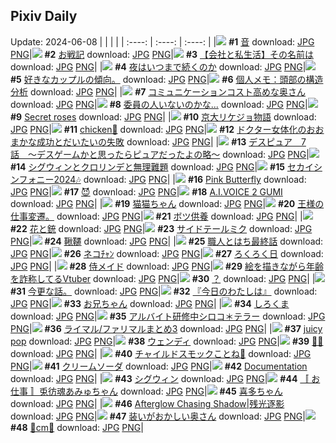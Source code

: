 ## Pixiv Daily
Update: 2024-06-08
|      |      |      |
| :----: | :----: | :----: |
|![](https://pixiv.microyu.workers.dev/c/240x480/img-master/img/2024/06/06/00/00/21/119378275_p0_master1200.jpg) **#1** [音](https://www.pixiv.net/artworks/119378275) download: [JPG](https://pixiv.microyu.workers.dev/img-original/img/2024/06/06/00/00/21/119378275_p0.jpg) [PNG](https://pixiv.microyu.workers.dev/img-original/img/2024/06/06/00/00/21/119378275_p0.png)|![](https://pixiv.microyu.workers.dev/c/240x480/img-master/img/2024/06/06/00/02/29/119378563_p0_master1200.jpg) **#2** [お戦記](https://www.pixiv.net/artworks/119378563) download: [JPG](https://pixiv.microyu.workers.dev/img-original/img/2024/06/06/00/02/29/119378563_p0.jpg) [PNG](https://pixiv.microyu.workers.dev/img-original/img/2024/06/06/00/02/29/119378563_p0.png)|![](https://pixiv.microyu.workers.dev/c/240x480/img-master/img/2024/06/07/12/00/14/119416790_p0_master1200.jpg) **#3** [【会社と私生活】その名前は](https://www.pixiv.net/artworks/119416790) download: [JPG](https://pixiv.microyu.workers.dev/img-original/img/2024/06/07/12/00/14/119416790_p0.jpg) [PNG](https://pixiv.microyu.workers.dev/img-original/img/2024/06/07/12/00/14/119416790_p0.png)|
|![](https://pixiv.microyu.workers.dev/c/240x480/img-master/img/2024/06/07/07/30/03/119413484_p0_master1200.jpg) **#4** [夜はいつまで続くのか](https://www.pixiv.net/artworks/119413484) download: [JPG](https://pixiv.microyu.workers.dev/img-original/img/2024/06/07/07/30/03/119413484_p0.jpg) [PNG](https://pixiv.microyu.workers.dev/img-original/img/2024/06/07/07/30/03/119413484_p0.png)|![](https://pixiv.microyu.workers.dev/c/240x480/img-master/img/2024/06/06/20/53/02/119381175_p0_master1200.jpg) **#5** [好きなカップルの傾向。](https://www.pixiv.net/artworks/119381175) download: [JPG](https://pixiv.microyu.workers.dev/img-original/img/2024/06/06/20/53/02/119381175_p0.jpg) [PNG](https://pixiv.microyu.workers.dev/img-original/img/2024/06/06/20/53/02/119381175_p0.png)|![](https://pixiv.microyu.workers.dev/c/240x480/img-master/img/2024/06/06/06/00/13/119384388_p0_master1200.jpg) **#6** [個人メモ：頭部の構造分析](https://www.pixiv.net/artworks/119384388) download: [JPG](https://pixiv.microyu.workers.dev/img-original/img/2024/06/06/06/00/13/119384388_p0.jpg) [PNG](https://pixiv.microyu.workers.dev/img-original/img/2024/06/06/06/00/13/119384388_p0.png)|
|![](https://pixiv.microyu.workers.dev/c/240x480/img-master/img/2024/06/06/00/15/38/119378811_p0_master1200.jpg) **#7** [コミュニケーションコスト高めな奥さん](https://www.pixiv.net/artworks/119378811) download: [JPG](https://pixiv.microyu.workers.dev/img-original/img/2024/06/06/00/15/38/119378811_p0.jpg) [PNG](https://pixiv.microyu.workers.dev/img-original/img/2024/06/06/00/15/38/119378811_p0.png)|![](https://pixiv.microyu.workers.dev/c/240x480/img-master/img/2024/06/06/18/00/10/119394868_p0_master1200.jpg) **#8** [委員の人いないのかな...](https://www.pixiv.net/artworks/119394868) download: [JPG](https://pixiv.microyu.workers.dev/img-original/img/2024/06/06/18/00/10/119394868_p0.jpg) [PNG](https://pixiv.microyu.workers.dev/img-original/img/2024/06/06/18/00/10/119394868_p0.png)|![](https://pixiv.microyu.workers.dev/c/240x480/img-master/img/2024/06/07/00/00/26/119406348_p0_master1200.jpg) **#9** [Secret roses](https://www.pixiv.net/artworks/119406348) download: [JPG](https://pixiv.microyu.workers.dev/img-original/img/2024/06/07/00/00/26/119406348_p0.jpg) [PNG](https://pixiv.microyu.workers.dev/img-original/img/2024/06/07/00/00/26/119406348_p0.png)|
|![](https://pixiv.microyu.workers.dev/c/240x480/img-master/img/2024/06/07/18/57/05/119424233_p0_master1200.jpg) **#10** [京大リケジョ物語](https://www.pixiv.net/artworks/119424233) download: [JPG](https://pixiv.microyu.workers.dev/img-original/img/2024/06/07/18/57/05/119424233_p0.jpg) [PNG](https://pixiv.microyu.workers.dev/img-original/img/2024/06/07/18/57/05/119424233_p0.png)|![](https://pixiv.microyu.workers.dev/c/240x480/img-master/img/2024/06/06/00/00/25/119378296_p0_master1200.jpg) **#11** [chicken🍗](https://www.pixiv.net/artworks/119378296) download: [JPG](https://pixiv.microyu.workers.dev/img-original/img/2024/06/06/00/00/25/119378296_p0.jpg) [PNG](https://pixiv.microyu.workers.dev/img-original/img/2024/06/06/00/00/25/119378296_p0.png)|![](https://pixiv.microyu.workers.dev/c/240x480/img-master/img/2024/06/06/07/21/06/119385383_p0_master1200.jpg) **#12** [ドクター女体化のおおまかな成功とだいたいの失敗](https://www.pixiv.net/artworks/119385383) download: [JPG](https://pixiv.microyu.workers.dev/img-original/img/2024/06/06/07/21/06/119385383_p0.jpg) [PNG](https://pixiv.microyu.workers.dev/img-original/img/2024/06/06/07/21/06/119385383_p0.png)|
|![](https://pixiv.microyu.workers.dev/c/240x480/img-master/img/2024/06/06/16/47/01/119393519_p0_master1200.jpg) **#13** [デスピュア　7話　〜デスゲームかと思ったらピュアだったよの略〜](https://www.pixiv.net/artworks/119393519) download: [JPG](https://pixiv.microyu.workers.dev/img-original/img/2024/06/06/16/47/01/119393519_p0.jpg) [PNG](https://pixiv.microyu.workers.dev/img-original/img/2024/06/06/16/47/01/119393519_p0.png)|![](https://pixiv.microyu.workers.dev/c/240x480/img-master/img/2024/06/07/00/00/22/119406332_p0_master1200.jpg) **#14** [シグウィンとクロリンデと無理難題](https://www.pixiv.net/artworks/119406332) download: [JPG](https://pixiv.microyu.workers.dev/img-original/img/2024/06/07/00/00/22/119406332_p0.jpg) [PNG](https://pixiv.microyu.workers.dev/img-original/img/2024/06/07/00/00/22/119406332_p0.png)|![](https://pixiv.microyu.workers.dev/c/240x480/img-master/img/2024/06/07/22/29/36/119431136_p0_master1200.jpg) **#15** [セカイシンフォニー2024🎶](https://www.pixiv.net/artworks/119431136) download: [JPG](https://pixiv.microyu.workers.dev/img-original/img/2024/06/07/22/29/36/119431136_p0.jpg) [PNG](https://pixiv.microyu.workers.dev/img-original/img/2024/06/07/22/29/36/119431136_p0.png)|
|![](https://pixiv.microyu.workers.dev/c/240x480/img-master/img/2024/06/06/00/00/29/119378315_p0_master1200.jpg) **#16** [Pink Butterfly](https://www.pixiv.net/artworks/119378315) download: [JPG](https://pixiv.microyu.workers.dev/img-original/img/2024/06/06/00/00/29/119378315_p0.jpg) [PNG](https://pixiv.microyu.workers.dev/img-original/img/2024/06/06/00/00/29/119378315_p0.png)|![](https://pixiv.microyu.workers.dev/c/240x480/img-master/img/2024/06/06/08/30/24/119386228_p0_master1200.jpg) **#17** [😈](https://www.pixiv.net/artworks/119386228) download: [JPG](https://pixiv.microyu.workers.dev/img-original/img/2024/06/06/08/30/24/119386228_p0.jpg) [PNG](https://pixiv.microyu.workers.dev/img-original/img/2024/06/06/08/30/24/119386228_p0.png)|![](https://pixiv.microyu.workers.dev/c/240x480/img-master/img/2024/06/07/19/53/57/119425897_p0_master1200.jpg) **#18** [A.I.VOICE 2 GUMI](https://www.pixiv.net/artworks/119425897) download: [JPG](https://pixiv.microyu.workers.dev/img-original/img/2024/06/07/19/53/57/119425897_p0.jpg) [PNG](https://pixiv.microyu.workers.dev/img-original/img/2024/06/07/19/53/57/119425897_p0.png)|
|![](https://pixiv.microyu.workers.dev/c/240x480/img-master/img/2024/06/06/00/10/53/119378985_p0_master1200.jpg) **#19** [猫猫ちゃん](https://www.pixiv.net/artworks/119378985) download: [JPG](https://pixiv.microyu.workers.dev/img-original/img/2024/06/06/00/10/53/119378985_p0.jpg) [PNG](https://pixiv.microyu.workers.dev/img-original/img/2024/06/06/00/10/53/119378985_p0.png)|![](https://pixiv.microyu.workers.dev/c/240x480/img-master/img/2024/06/06/17/24/08/119394204_p0_master1200.jpg) **#20** [王様の仕事変遷。](https://www.pixiv.net/artworks/119394204) download: [JPG](https://pixiv.microyu.workers.dev/img-original/img/2024/06/06/17/24/08/119394204_p0.jpg) [PNG](https://pixiv.microyu.workers.dev/img-original/img/2024/06/06/17/24/08/119394204_p0.png)|![](https://pixiv.microyu.workers.dev/c/240x480/img-master/img/2024/06/07/14/03/26/119418782_p0_master1200.jpg) **#21** [ボツ供養](https://www.pixiv.net/artworks/119418782) download: [JPG](https://pixiv.microyu.workers.dev/img-original/img/2024/06/07/14/03/26/119418782_p0.jpg) [PNG](https://pixiv.microyu.workers.dev/img-original/img/2024/06/07/14/03/26/119418782_p0.png)|
|![](https://pixiv.microyu.workers.dev/c/240x480/img-master/img/2024/06/06/00/00/21/119378277_p0_master1200.jpg) **#22** [花と銃](https://www.pixiv.net/artworks/119378277) download: [JPG](https://pixiv.microyu.workers.dev/img-original/img/2024/06/06/00/00/21/119378277_p0.jpg) [PNG](https://pixiv.microyu.workers.dev/img-original/img/2024/06/06/00/00/21/119378277_p0.png)|![](https://pixiv.microyu.workers.dev/c/240x480/img-master/img/2024/06/06/07/20/39/119385376_p0_master1200.jpg) **#23** [サイドテールミク](https://www.pixiv.net/artworks/119385376) download: [JPG](https://pixiv.microyu.workers.dev/img-original/img/2024/06/06/07/20/39/119385376_p0.jpg) [PNG](https://pixiv.microyu.workers.dev/img-original/img/2024/06/06/07/20/39/119385376_p0.png)|![](https://pixiv.microyu.workers.dev/c/240x480/img-master/img/2024/06/07/07/06/20/119413209_p0_master1200.jpg) **#24** [鞦韆](https://www.pixiv.net/artworks/119413209) download: [JPG](https://pixiv.microyu.workers.dev/img-original/img/2024/06/07/07/06/20/119413209_p0.jpg) [PNG](https://pixiv.microyu.workers.dev/img-original/img/2024/06/07/07/06/20/119413209_p0.png)|
|![](https://pixiv.microyu.workers.dev/c/240x480/img-master/img/2024/06/07/12/25/38/119417261_p0_master1200.jpg) **#25** [職人とはち最終話](https://www.pixiv.net/artworks/119417261) download: [JPG](https://pixiv.microyu.workers.dev/img-original/img/2024/06/07/12/25/38/119417261_p0.jpg) [PNG](https://pixiv.microyu.workers.dev/img-original/img/2024/06/07/12/25/38/119417261_p0.png)|![](https://pixiv.microyu.workers.dev/c/240x480/img-master/img/2024/06/06/18/00/05/119394848_p0_master1200.jpg) **#26** [ネコﾁｬﾝ](https://www.pixiv.net/artworks/119394848) download: [JPG](https://pixiv.microyu.workers.dev/img-original/img/2024/06/06/18/00/05/119394848_p0.jpg) [PNG](https://pixiv.microyu.workers.dev/img-original/img/2024/06/06/18/00/05/119394848_p0.png)|![](https://pixiv.microyu.workers.dev/c/240x480/img-master/img/2024/06/06/01/50/29/119381496_p0_master1200.jpg) **#27** [ろくろく日](https://www.pixiv.net/artworks/119381496) download: [JPG](https://pixiv.microyu.workers.dev/img-original/img/2024/06/06/01/50/29/119381496_p0.jpg) [PNG](https://pixiv.microyu.workers.dev/img-original/img/2024/06/06/01/50/29/119381496_p0.png)|
|![](https://pixiv.microyu.workers.dev/c/240x480/img-master/img/2024/06/06/03/33/06/119382959_p0_master1200.jpg) **#28** [侍メイド](https://www.pixiv.net/artworks/119382959) download: [JPG](https://pixiv.microyu.workers.dev/img-original/img/2024/06/06/03/33/06/119382959_p0.jpg) [PNG](https://pixiv.microyu.workers.dev/img-original/img/2024/06/06/03/33/06/119382959_p0.png)|![](https://pixiv.microyu.workers.dev/c/240x480/img-master/img/2024/06/06/21/07/01/119400197_p0_master1200.jpg) **#29** [絵を描きながら年齢を詐称してるVtuber](https://www.pixiv.net/artworks/119400197) download: [JPG](https://pixiv.microyu.workers.dev/img-original/img/2024/06/06/21/07/01/119400197_p0.jpg) [PNG](https://pixiv.microyu.workers.dev/img-original/img/2024/06/06/21/07/01/119400197_p0.png)|![](https://pixiv.microyu.workers.dev/c/240x480/img-master/img/2024/06/07/01/24/53/119409009_p0_master1200.jpg) **#30** [？](https://www.pixiv.net/artworks/119409009) download: [JPG](https://pixiv.microyu.workers.dev/img-original/img/2024/06/07/01/24/53/119409009_p0.jpg) [PNG](https://pixiv.microyu.workers.dev/img-original/img/2024/06/07/01/24/53/119409009_p0.png)|
|![](https://pixiv.microyu.workers.dev/c/240x480/img-master/img/2024/06/07/10/30/33/119415518_p0_master1200.jpg) **#31** [今更な話。](https://www.pixiv.net/artworks/119415518) download: [JPG](https://pixiv.microyu.workers.dev/img-original/img/2024/06/07/10/30/33/119415518_p0.jpg) [PNG](https://pixiv.microyu.workers.dev/img-original/img/2024/06/07/10/30/33/119415518_p0.png)|![](https://pixiv.microyu.workers.dev/c/240x480/img-master/img/2024/06/07/00/02/30/119406597_p0_master1200.jpg) **#32** [『今日のわたしは』](https://www.pixiv.net/artworks/119406597) download: [JPG](https://pixiv.microyu.workers.dev/img-original/img/2024/06/07/00/02/30/119406597_p0.jpg) [PNG](https://pixiv.microyu.workers.dev/img-original/img/2024/06/07/00/02/30/119406597_p0.png)|![](https://pixiv.microyu.workers.dev/c/240x480/img-master/img/2024/06/06/10/36/28/119387801_p0_master1200.jpg) **#33** [お兄ちゃん](https://www.pixiv.net/artworks/119387801) download: [JPG](https://pixiv.microyu.workers.dev/img-original/img/2024/06/06/10/36/28/119387801_p0.jpg) [PNG](https://pixiv.microyu.workers.dev/img-original/img/2024/06/06/10/36/28/119387801_p0.png)|
|![](https://pixiv.microyu.workers.dev/c/240x480/img-master/img/2024/06/07/20/30/03/119427063_p0_master1200.jpg) **#34** [しろくま](https://www.pixiv.net/artworks/119427063) download: [JPG](https://pixiv.microyu.workers.dev/img-original/img/2024/06/07/20/30/03/119427063_p0.jpg) [PNG](https://pixiv.microyu.workers.dev/img-original/img/2024/06/07/20/30/03/119427063_p0.png)|![](https://pixiv.microyu.workers.dev/c/240x480/img-master/img/2024/06/06/00/05/05/119378738_p0_master1200.jpg) **#35** [アルバイト研修中シロコ＊テラー](https://www.pixiv.net/artworks/119378738) download: [JPG](https://pixiv.microyu.workers.dev/img-original/img/2024/06/06/00/05/05/119378738_p0.jpg) [PNG](https://pixiv.microyu.workers.dev/img-original/img/2024/06/06/00/05/05/119378738_p0.png)|![](https://pixiv.microyu.workers.dev/c/240x480/img-master/img/2024/06/06/18/30/22/119395626_p0_master1200.jpg) **#36** [ライマル/ファリマルまとめ3](https://www.pixiv.net/artworks/119395626) download: [JPG](https://pixiv.microyu.workers.dev/img-original/img/2024/06/06/18/30/22/119395626_p0.jpg) [PNG](https://pixiv.microyu.workers.dev/img-original/img/2024/06/06/18/30/22/119395626_p0.png)|
|![](https://pixiv.microyu.workers.dev/c/240x480/img-master/img/2024/06/07/00/00/32/119406374_p0_master1200.jpg) **#37** [juicy pop](https://www.pixiv.net/artworks/119406374) download: [JPG](https://pixiv.microyu.workers.dev/img-original/img/2024/06/07/00/00/32/119406374_p0.jpg) [PNG](https://pixiv.microyu.workers.dev/img-original/img/2024/06/07/00/00/32/119406374_p0.png)|![](https://pixiv.microyu.workers.dev/c/240x480/img-master/img/2024/06/06/20/06/13/119398153_p0_master1200.jpg) **#38** [ウェンディ](https://www.pixiv.net/artworks/119398153) download: [JPG](https://pixiv.microyu.workers.dev/img-original/img/2024/06/06/20/06/13/119398153_p0.jpg) [PNG](https://pixiv.microyu.workers.dev/img-original/img/2024/06/06/20/06/13/119398153_p0.png)|![](https://pixiv.microyu.workers.dev/c/240x480/img-master/img/2024/06/07/16/28/24/119420999_p0_master1200.jpg) **#39** [🌇🤠](https://www.pixiv.net/artworks/119420999) download: [JPG](https://pixiv.microyu.workers.dev/img-original/img/2024/06/07/16/28/24/119420999_p0.jpg) [PNG](https://pixiv.microyu.workers.dev/img-original/img/2024/06/07/16/28/24/119420999_p0.png)|
|![](https://pixiv.microyu.workers.dev/c/240x480/img-master/img/2024/06/06/00/00/18/119378259_p0_master1200.jpg) **#40** [チャイルドスモックことね📛](https://www.pixiv.net/artworks/119378259) download: [JPG](https://pixiv.microyu.workers.dev/img-original/img/2024/06/06/00/00/18/119378259_p0.jpg) [PNG](https://pixiv.microyu.workers.dev/img-original/img/2024/06/06/00/00/18/119378259_p0.png)|![](https://pixiv.microyu.workers.dev/c/240x480/img-master/img/2024/06/06/21/16/09/119400491_p0_master1200.jpg) **#41** [クリームソーダ](https://www.pixiv.net/artworks/119400491) download: [JPG](https://pixiv.microyu.workers.dev/img-original/img/2024/06/06/21/16/09/119400491_p0.jpg) [PNG](https://pixiv.microyu.workers.dev/img-original/img/2024/06/06/21/16/09/119400491_p0.png)|![](https://pixiv.microyu.workers.dev/c/240x480/img-master/img/2024/06/06/13/07/30/119390185_p0_master1200.jpg) **#42** [Documentation](https://www.pixiv.net/artworks/119390185) download: [JPG](https://pixiv.microyu.workers.dev/img-original/img/2024/06/06/13/07/30/119390185_p0.jpg) [PNG](https://pixiv.microyu.workers.dev/img-original/img/2024/06/06/13/07/30/119390185_p0.png)|
|![](https://pixiv.microyu.workers.dev/c/240x480/img-master/img/2024/06/07/13/57/43/119418685_p0_master1200.jpg) **#43** [シグウィン](https://www.pixiv.net/artworks/119418685) download: [JPG](https://pixiv.microyu.workers.dev/img-original/img/2024/06/07/13/57/43/119418685_p0.jpg) [PNG](https://pixiv.microyu.workers.dev/img-original/img/2024/06/07/13/57/43/119418685_p0.png)|![](https://pixiv.microyu.workers.dev/c/240x480/img-master/img/2024/06/07/00/07/53/119406832_p0_master1200.jpg) **#44** [〚 お仕事 〛兎彷魂あみゅちゃん](https://www.pixiv.net/artworks/119406832) download: [JPG](https://pixiv.microyu.workers.dev/img-original/img/2024/06/07/00/07/53/119406832_p0.jpg) [PNG](https://pixiv.microyu.workers.dev/img-original/img/2024/06/07/00/07/53/119406832_p0.png)|![](https://pixiv.microyu.workers.dev/c/240x480/img-master/img/2024/06/06/02/56/30/119382492_p0_master1200.jpg) **#45** [喜多ちゃん](https://www.pixiv.net/artworks/119382492) download: [JPG](https://pixiv.microyu.workers.dev/img-original/img/2024/06/06/02/56/30/119382492_p0.jpg) [PNG](https://pixiv.microyu.workers.dev/img-original/img/2024/06/06/02/56/30/119382492_p0.png)|
|![](https://pixiv.microyu.workers.dev/c/240x480/img-master/img/2024/06/06/00/59/26/119380398_p0_master1200.jpg) **#46** [Afterglow Chasing Shadow|残光逐影](https://www.pixiv.net/artworks/119380398) download: [JPG](https://pixiv.microyu.workers.dev/img-original/img/2024/06/06/00/59/26/119380398_p0.jpg) [PNG](https://pixiv.microyu.workers.dev/img-original/img/2024/06/06/00/59/26/119380398_p0.png)|![](https://pixiv.microyu.workers.dev/c/240x480/img-master/img/2024/06/07/00/07/59/119406840_p0_master1200.jpg) **#47** [装いがおかしい奥さん](https://www.pixiv.net/artworks/119406840) download: [JPG](https://pixiv.microyu.workers.dev/img-original/img/2024/06/07/00/07/59/119406840_p0.jpg) [PNG](https://pixiv.microyu.workers.dev/img-original/img/2024/06/07/00/07/59/119406840_p0.png)|![](https://pixiv.microyu.workers.dev/c/240x480/img-master/img/2024/06/06/20/59/57/119399827_p0_master1200.jpg) **#48** [🪷cm🪷](https://www.pixiv.net/artworks/119399827) download: [JPG](https://pixiv.microyu.workers.dev/img-original/img/2024/06/06/20/59/57/119399827_p0.jpg) [PNG](https://pixiv.microyu.workers.dev/img-original/img/2024/06/06/20/59/57/119399827_p0.png)|
